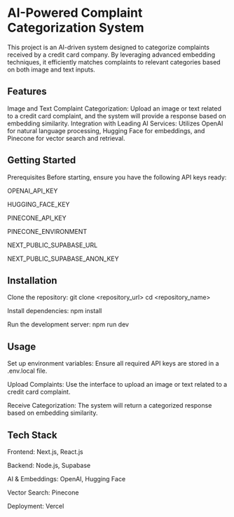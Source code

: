 # AI-Powered Complaint Categorization System
This project is an AI-driven system designed to categorize complaints received by a credit card company. By leveraging advanced embedding techniques, it efficiently matches complaints to relevant categories based on both image and text inputs.

## Features
Image and Text Complaint Categorization: Upload an image or text related to a credit card complaint, and the system will provide a response based on embedding similarity.
Integration with Leading AI Services: Utilizes OpenAI for natural language processing, Hugging Face for embeddings, and Pinecone for vector search and retrieval.

## Getting Started
Prerequisites
Before starting, ensure you have the following API keys ready:

OPENAI_API_KEY

HUGGING_FACE_KEY

PINECONE_API_KEY

PINECONE_ENVIRONMENT

NEXT_PUBLIC_SUPABASE_URL

NEXT_PUBLIC_SUPABASE_ANON_KEY

## Installation
Clone the repository:
git clone <repository_url>
cd <repository_name>

Install dependencies:
npm install

Run the development server:
npm run dev

## Usage
Set up environment variables: Ensure all required API keys are stored in a .env.local file.

Upload Complaints: Use the interface to upload an image or text related to a credit card complaint.

Receive Categorization: The system will return a categorized response based on embedding similarity.

## Tech Stack
Frontend: Next.js, React.js

Backend: Node.js, Supabase

AI & Embeddings: OpenAI, Hugging Face

Vector Search: Pinecone

Deployment: Vercel

